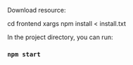 
Download resource:

cd frontend
xargs npm install < install.txt

In the project directory, you can run:

### `npm start`

